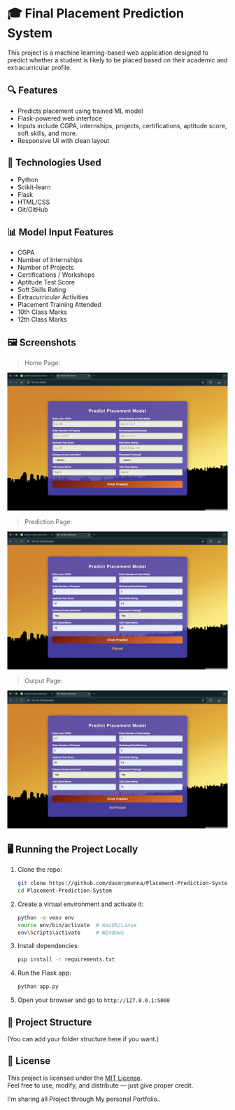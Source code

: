 # 🎓 Final Placement Prediction System

This project is a machine learning-based web application designed to predict whether a student is likely to be placed based on their academic and extracurricular profile.

## 🔍 Features

- Predicts placement using trained ML model
- Flask-powered web interface
- Inputs include CGPA, internships, projects, certifications, aptitude score, soft skills, and more.
- Responsive UI with clean layout

## 🚀 Technologies Used

- Python
- Scikit-learn
- Flask
- HTML/CSS
- Git/GitHub

## 📊 Model Input Features

- CGPA  
- Number of Internships  
- Number of Projects  
- Certifications / Workshops  
- Aptitude Test Score  
- Soft Skills Rating  
- Extracurricular Activities  
- Placement Training Attended  
- 10th Class Marks  
- 12th Class Marks  

## 🖼️ Screenshots

> Home Page:

![Home Page](images/1.png)

> Prediction Page:

![Prediction Page](images/2.png)

> Output Page:

![Output Page](images/3.png)

## 🖥️ Running the Project Locally

1. Clone the repo:
    ```bash
    git clone https://github.com/dasmrpmunna/Placement-Prediction-System.git
    cd Placement-Prediction-System
    ```

2. Create a virtual environment and activate it:
    ```bash
    python -m venv env
    source env/bin/activate  # macOS/Linux
    env\Scripts\activate     # Windows
    ```

3. Install dependencies:
    ```bash
    pip install -r requirements.txt
    ```

4. Run the Flask app:
    ```bash
    python app.py
    ```

5. Open your browser and go to `http://127.0.0.1:5000`

## 📁 Project Structure

(You can add your folder structure here if you want.)

## 📄 License

This project is licensed under the [MIT License](LICENSE).  
Feel free to use, modify, and distribute — just give proper credit.

I'm sharing all Project through My personal Portfolio..
